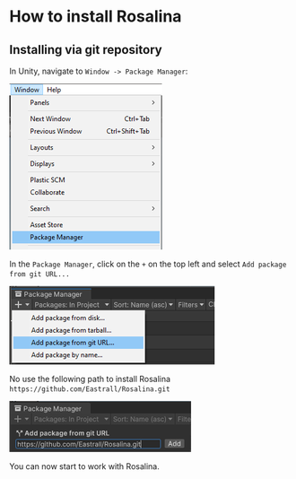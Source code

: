 # How to install Rosalina

## Installing via git repository

In Unity, navigate to ``Window -> Package Manager``:

![image](install_1.png)

In the ``Package Manager``, click on the ``+`` on the top left and select ``Add package from git URL...``

![image](install_2.png)

No use the following path to install Rosalina ``https://github.com/Eastrall/Rosalina.git``

![image](install_3.png)

You can now start to work with Rosalina.